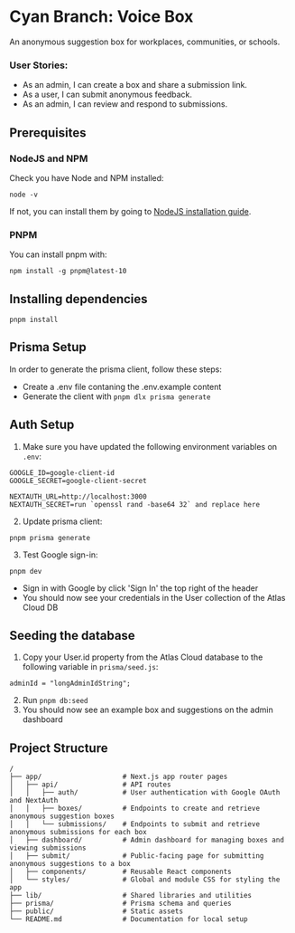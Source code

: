 # Cyan Branch: Voice Box

An anonymous suggestion box for workplaces, communities, or schools.

### User Stories:

- As an admin, I can create a box and share a submission link.
- As a user, I can submit anonymous feedback.
- As an admin, I can review and respond to submissions.

## Prerequisites

### NodeJS and NPM

Check you have Node and NPM installed:

`node -v`

If not, you can install them by going to [NodeJS installation guide](https://nodejs.org/en/download).

### PNPM

You can install pnpm with:

`npm install -g pnpm@latest-10`

## Installing dependencies

`pnpm install`

## Prisma Setup

In order to generate the prisma client, follow these steps:

- Create a .env file contaning the .env.example content
- Generate the client with `pnpm dlx prisma generate`

## Auth Setup

1. Make sure you have updated the following environment variables on `.env`:

```
GOOGLE_ID=google-client-id
GOOGLE_SECRET=google-client-secret

NEXTAUTH_URL=http://localhost:3000
NEXTAUTH_SECRET=run `openssl rand -base64 32` and replace here
```

2. Update prisma client:

```
pnpm prisma generate
```

3. Test Google sign-in:

```
pnpm dev
```

- Sign in with Google by click 'Sign In' the top right of the header
- You should now see your credentials in the User collection of the Atlas Cloud DB

## Seeding the database

1. Copy your User.id property from the Atlas Cloud database to the following variable in `prisma/seed.js`:

```
adminId = "longAdminIdString";
```

2. Run `pnpm db:seed`
3. You should now see an example box and suggestions on the admin dashboard

## Project Structure

```
/
├── app/                    # Next.js app router pages
│   ├── api/                # API routes
│   │   ├── auth/           # User authentication with Google OAuth and NextAuth
│   │   ├── boxes/          # Endpoints to create and retrieve anonymous suggestion boxes
│   │   └── submissions/    # Endpoints to submit and retrieve anonymous submissions for each box
│   ├── dashboard/          # Admin dashboard for managing boxes and viewing submissions
│   ├── submit/             # Public-facing page for submitting anonymous suggestions to a box
│   ├── components/         # Reusable React components
│   └── styles/             # Global and module CSS for styling the app
├── lib/                    # Shared libraries and utilities
├── prisma/                 # Prisma schema and queries
├── public/                 # Static assets
└── README.md               # Documentation for local setup
```
